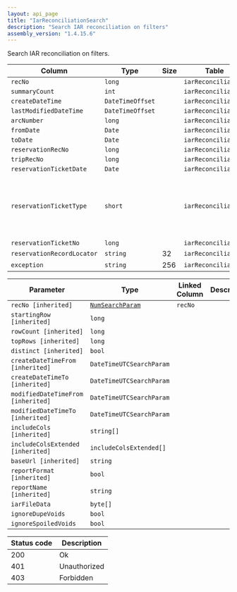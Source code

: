 ```yaml
---
layout: api_page
title: "IarReconciliationSearch"
description: "Search IAR reconciliation on filters"
assembly_version: "1.4.15.6"
---
```


Search IAR reconciliation on filters.

| Column | Type | Size | Table | Description |
| ------ | ---- | ---- | ----- | ----------- |
| `recNo` | `long` |  | `iarReconciliation` | 
| `summaryCount` | `int` |  | `iarReconciliation` | 
| `createDateTime` | `DateTimeOffset` |  | `iarReconciliation` | 
| `lastModifiedDateTime` | `DateTimeOffset` |  | `iarReconciliation` | 
| `arcNumber` | `long` |  | `iarReconciliation` | 
| `fromDate` | `Date` |  | `iarReconciliation` | 
| `toDate` | `Date` |  | `iarReconciliation` | 
| `reservationRecNo` | `long` |  | `iarReconciliation` | 
| `tripRecNo` | `long` |  | `iarReconciliation` | 
| `reservationTicketDate` | `Date` |  | `iarReconciliation` | 
| `reservationTicketType` | `short` |  | `iarReconciliation` | Normal = 1, ExchangeAddCollect = 2, ExchangeRefund = 3, CreditMemo = 4, DebitMemo = 5, TAAD = 6
| `reservationTicketNo` | `long` |  | `iarReconciliation` | 
| `reservationRecordLocator` | `string` | 32 | `iarReconciliation` | 
| `exception` | `string` | 256 | `iarReconciliation` | 

| Parameter | Type | Linked Column | Description |
| --------- | ---- | ------------- | ----------- |
| `recNo [inherited]` | [`NumSearchParam`](NumSearchParam) | `recNo` | 
| `startingRow [inherited]` | `long` |  | 
| `rowCount [inherited]` | `long` |  | 
| `topRows [inherited]` | `long` |  | 
| `distinct [inherited]` | `bool` |  | 
| `createDateTimeFrom [inherited]` | `DateTimeUTCSearchParam` |  | 
| `createDateTimeTo [inherited]` | `DateTimeUTCSearchParam` |  | 
| `modifiedDateTimeFrom [inherited]` | `DateTimeUTCSearchParam` |  | 
| `modifiedDateTimeTo [inherited]` | `DateTimeUTCSearchParam` |  | 
| `includeCols [inherited]` | `string[]` |  | 
| `includeColsExtended [inherited]` | `includeColsExtended[]` |  | 
| `baseUrl [inherited]` | `string` |  | 
| `reportFormat [inherited]` | `bool` |  | 
| `reportName [inherited]` | `string` |  | 
| `iarFileData` | `byte[]` |  | 
| `ignoreDupeVoids` | `bool` |  | 
| `ignoreSpoiledVoids` | `bool` |  | 

| Status code | Description |
| ----------- | ----------- |
| 200 | Ok |
| 401 | Unauthorized |
| 403 | Forbidden |


